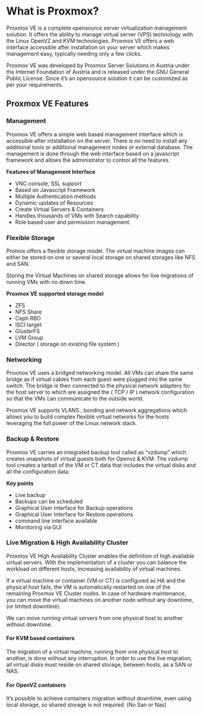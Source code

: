 # What is Proxmox?

Proxmox VE is a complete opensource server virtualization management solution. It offers the ability to manage virtual server (VPS) technology with the Linux OpenVZ and KVM technologies. Proxmox VE offers a web interface accessible after installation on your server which makes management easy, typically needing only a few clicks.

Proxmox VE was developed by Proxmox Server Solutions in Austria under the Internet Foundation of Austria and is released under the GNU General Public License. Since it’s an opensource solution it can be customized as per your requirements.

## Proxmox VE Features

### Management
Proxmox VE offers a simple web based management interface which is accessible after intstallation on the server. There is no need to install any additional tools or additional management nodes or external database. The management is done through the web interface based on a javascript framework and allows the administrator to control all the features.

**Features of Management Interface**

* VNC console, SSL support
* Based on Javascript Framework
* Multiple Authentication methods
* Dynamic updates of Resources
* Create Virtual Servers & Containers
* Handles thousands of VMs with Search capability
* Role based user and permission management.

### Flexible Storage

Promox offers a flexible storage model. The virtual machine images can either be stored on one or several local storage on shared storages like NFS and SAN.

Storing the Virtual Machines on shared storage allows for live migrations of running VMs with no down time.

**Proxmox VE supported storage model**

* ZFS
* NFS Share
* Ceph RBD
* ISCI target
* GlusterFS
* LVM Group
* Director ( storage on existing file system )
 

### Networking

Proxmox VE uses a bridged networking model. All VMs can share the same bridge as if virtual cables from each guest were plugged into the same switch. The bridge is then connected to the physical network adapters for the host server to which are assigned the ( TCP / IP ) network configuration so that the VMs can communicate to the outside world.

Proxmox VE supports VLANS , bonding and network aggregations which allows you to build complex flexible virtual networks for the hosts leveraging the full power of the Linux network stack.

### Backup & Restore

Proxmox VE carries an integrated backup tool called as “vzdump” which creates snapshots of virtual guests both for Openvz & KVM. The vzdump tool creates a tarball of the VM or CT data that includes the virtual disks and all the configuration data.

**Key points**

* Live backup
* Backups can be scheduled
* Graphical User Interface for Backup operations
* Graphical User Interface for Restore operations
* command line interface available
* Monitoring via GUI

### Live Migration & High Availability Cluster

Proxmox VE High Availability Cluster enables the definition of high available virtual servers. With the implementation of a cluster you can balance the workload on different hosts, increasing availability of virtual machines.

If a virtual machine or container (VM or CT) is configured as HA and the physical host fails, the VM is automatically restarted on one of the remaining Proxmox VE Cluster nodes. In case of hardware maintenance, you can move the virtual machines on another node without any downtime, (or limited downtime).

We can move running virtual servers from one physical host to another without downtime.

#### For KVM based containers

The migration of a virtual machine, running from one physical host to another, is done without any interruption. In order to use the live migration, all virtual disks must reside on shared storage, between hosts, as a SAN or NAS.

#### For OpenVZ containers

It’s possible to achieve containers migration without downtime, even using local storage, so shared storage is not required. (No San or Nas)
